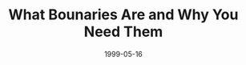 ---
layout: message
category: message
series: "Boundaries"
title: "What Bounaries Are and Why You Need Them "
date: 1999-05-16
audio-description: "Based on the book of the same name, this series helps us to understand the limits that we must put in place in out lives in order to have healthy relationships. "
audio: ""
audio-title: "What Bounaries Are and Why You Need Them "
audio-duration: "&#58;"
---